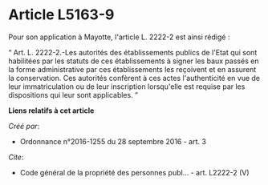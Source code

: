 # Article L5163-9

Pour son application à Mayotte, l'article L. 2222-2 est ainsi rédigé :

“ Art. L. 2222-2.-Les autorités des établissements publics de l'Etat qui sont habilitées par les statuts de ces
établissements à signer les baux passés en la forme administrative par ces établissements les reçoivent et en assurent la
conservation. Ces autorités confèrent à ces actes l'authenticité en vue de leur immatriculation ou de leur inscription
lorsqu'elle est requise par les dispositions qui leur sont applicables. ”

**Liens relatifs à cet article**

_Créé par_:

  - Ordonnance n°2016-1255 du 28 septembre 2016 - art. 3

_Cite_:

  - Code général de la propriété des personnes publ... - art. L2222-2 (V)
